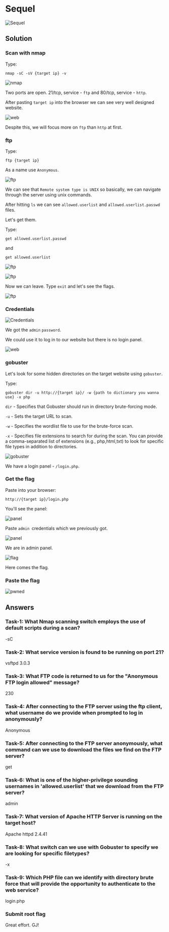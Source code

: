 # Sequel      

![Sequel](./Screenshots/crocodilelogo.png)

## Solution

### Scan with nmap

Type:

```
nmap -sC -sV {target ip} -v
```

![nmap](./Screenshots/crocodilenmap.png)

Two ports are open. 21/tcp, service - `ftp` and 80/tcp, service - `http`.

After pasting `target ip` into the browser we can see very well designed website.

![web](./Screenshots/crocodileweb.png)

Despite this, we will focus more on `ftp` than `http` at first.

### ftp

Type:

```
ftp {target ip}
```

As a name use `Anonymous`.

![ftp](./Screenshots/crocodileftp.png)

We can see that `Remote system type is UNIX` so basically, we can navigate through the server using unix commands.

After hitting `ls` we can see `allowed.userlist` and `allowed.userlist.passwd` files.

Let's get them.

Type:

```
get allowed.userlist.passwd
```

and 

```
get allowed.userlist
```

![ftp](./Screenshots/crocodileftp2.png)

![ftp](./Screenshots/crocodileftp3.png)

Now we can leave. Type `exit` and let's see the flags.

![ftp](./Screenshots/crocodileftp4.png)

### Credentials

![Credentials](./Screenshots/crocodilecredentials.png)

We got the `admin` `password`.

We could use it to log in to our website but there is no login panel.

![web](./Screenshots/crocodilepanel.png)

### gobuster

Let's look for some hidden directories on the target website using `gobuster`.

Type:

```
gobuster dir -u http://{target ip}/ -w {path to dictionary you wanna use} -x php
```

`dir` - Specifies that Gobuster should run in directory brute-forcing mode.

`-u` - Sets the target URL to scan.

`-w` - Specifies the wordlist file to use for the brute-force scan.

`-x` - Specifies file extensions to search for during the scan. You can provide a comma-separated list of extensions (e.g., php,html,txt) to look for specific file types in addition to directories.

![gobuster](./Screenshots/crocodilelogin.png)

We have a login panel - `/login.php`.

### Get the flag

Paste into your browser:

```
http://{target ip}/login.php
```

You'll see the panel:

![panel](./Screenshots/crocodilelogweb.png)

Paste `admin `credentials which we previously got.

![panel](./Screenshots/crocodilelogweb2.png)

We are in admin panel.

![flag](./Screenshots/crocodileflag.png)

Here comes the flag.

### Paste the flag

![pwned](./Screenshots/crocodilepwned.png)

## Answers

### Task-1: What Nmap scanning switch employs the use of default scripts during a scan?

-sC

### Task-2: What service version is found to be running on port 21?

vsftpd 3.0.3

### Task-3: What FTP code is returned to us for the "Anonymous FTP login allowed" message?

230

### Task-4: After connecting to the FTP server using the ftp client, what username do we provide when prompted to log in anonymously?

Anonymous

### Task-5: After connecting to the FTP server anonymously, what command can we use to download the files we find on the FTP server?

get

### Task-6: What is one of the higher-privilege sounding usernames in 'allowed.userlist' that we download from the FTP server?

admin

### Task-7: What version of Apache HTTP Server is running on the target host?

Apache httpd 2.4.41

### Task-8: What switch can we use with Gobuster to specify we are looking for specific filetypes?

-x 

### Task-9: Which PHP file can we identify with directory brute force that will provide the opportunity to authenticate to the web service?

login.php

### Submit root flag

Great effort. GJ!